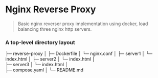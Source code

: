 Nginx Reverse Proxy 
============================

> Basic nginx reverser proxy implementation using docker, load balancing three nginx http servers.

### A top-level directory layout

├─ reverse-proxy
│  	├─ Dockerfile
│	└─ nginx.conf
│ 
├─ server1
│	└─ index.html
│ 
├─ server2
│ 	└─ index.html
│ 	
├─ server3
│ 	└─ index.html
│ 	
├─ compose.yaml
│
└─ README.md
